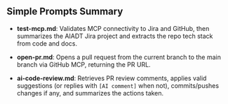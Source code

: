 ## Simple Prompts Summary

- **test-mcp.md**: Validates MCP connectivity to Jira and GitHub, then summarizes the AIADT Jira project and extracts the repo tech stack from code and docs.

- **open-pr.md**: Opens a pull request from the current branch to the main branch via GitHub MCP, returning the PR URL.

- **ai-code-review.md**: Retrieves PR review comments, applies valid suggestions (or replies with `[AI comment]` when not), commits/pushes changes if any, and summarizes the actions taken.
